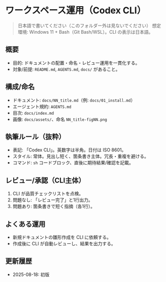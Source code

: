 # ワークスペース運用（Codex CLI）

> 日本語で書いてください（このフォルダー外は見ないでください）
> 想定環境: Windows 11 + Bash（Git Bash/WSL）。CLI の表示は日本語。

## 概要
- 目的: ドキュメントの配置・命名・レビュー運用を一貫化する。
- 対象/前提: `README.md`, `AGENTS.md`, `docs/` があること。

## 構成/命名
- ドキュメント: `docs/NN_title.md`（例: `docs/01_install.md`）
- エージェント規約: `AGENTS.md`
- 目次: `docs/index.md`
- 画像: `docs/assets/`、命名 `NN_title-figNN.png`

## 執筆ルール（抜粋）
- 表記: 「Codex CLI」。英数字は半角。日付は ISO 8601。
- スタイル: 常体。見出し短く、箇条書き主体。冗長・重複を避ける。
- コマンド: `sh` コードブロック、直後に期待結果/確認を記載。

## レビュー/承認（CLI主体）
1. CLI が品質チェックリストを点検。
2. 問題なし: 「レビュー完了」と1行出力。
3. 問題あり: 箇条書きで短く指摘（各1行）。

## よくある運用
- 新規ドキュメントの雛形作成を CLI に依頼する。
- 作成後に CLI が自動レビューし、結果を出力する。

## 更新履歴
- 2025-08-18: 初版
